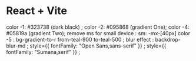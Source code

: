 # React + Vite

color -1: #323738 (dark black) ;
color -2: #095868 (gradient One);
color -4: #05819a (gradient Two);
remove ms for small device : sm: -mx-[40px] 
color -5 : bg-gradient-to-r from-teal-900 to-teal-500 ;
blur effect :  backdrop-blur-md ;
style={{ fontFamily: "Open Sans,sans-serif" }} ;
style={{ fontFamily: "Sumana,serif" }} ;